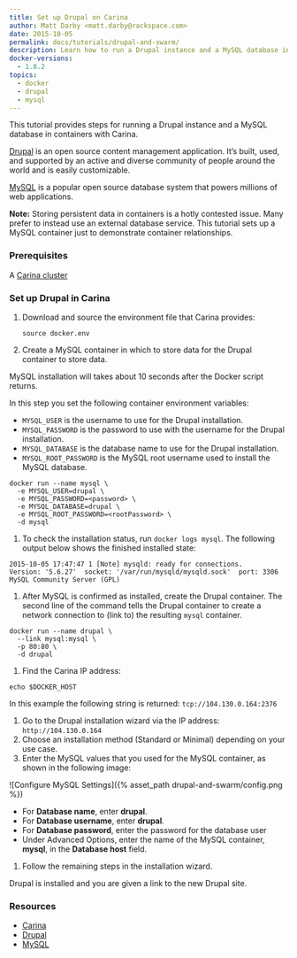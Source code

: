 ```yaml
---
title: Set up Drupal on Carina
author: Matt Darby <matt.darby@rackspace.com>
date: 2015-10-05
permalink: docs/tutorials/drupal-and-swarm/
description: Learn how to run a Drupal instance and a MySQL database in containers with Carina
docker-versions:
  - 1.8.2
topics:
  - docker
  - drupal
  - mysql
---
```


This tutorial provides steps for running a Drupal instance and a MySQL database in containers with Carina.

[Drupal](drupal.org) is an open source content management application. It’s built, used, and supported by an active and diverse community of people around the world and is easily customizable.

[MySQL](mysql.com) is a popular open source database system that powers millions of web applications.

**Note:** Storing persistent data in containers is a hotly contested issue. Many prefer to instead use an external database service. This tutorial sets up a MySQL container just to demonstrate container relationships.

### Prerequisites

A [Carina cluster](mycluster.rackspace.com)

### Set up Drupal in Carina

1. Download and source the environment file that Carina provides:

    `source docker.env`

1. Create a MySQL container in which to store data for the Drupal container to store data.

  MySQL installation will takes about 10 seconds after the Docker script returns.

  In this step you set the following container environment variables:
  * `MYSQL_USER` is the username to use for the Drupal installation.
  * `MYSQL_PASSWORD` is the password to use with the username for the Drupal installation.
  * `MYSQL_DATABASE` is the database name to use for the Drupal installation.
  * `MYSQL_ROOT_PASSWORD` is the MySQL root username used to install the MySQL database.

  ```
  docker run --name mysql \
    -e MYSQL_USER=drupal \
    -e MYSQL_PASSWORD=<password> \
    -e MYSQL_DATABASE=drupal \
    -e MYSQL_ROOT_PASSWORD=<rootPassword> \
    -d mysql
  ```

1. To check the installation status, run `docker logs mysql`. The following output below shows the finished installed state:

  ```
  2015-10-05 17:47:47 1 [Note] mysqld: ready for connections.
  Version: '5.6.27'  socket: '/var/run/mysqld/mysqld.sock'  port: 3306  MySQL Community Server (GPL)
  ```

1. After MySQL is confirmed as installed, create the Drupal container. The second line of the command tells the Drupal container to create a network connection to (link to) the resulting `mysql` container.

  ```
  docker run --name drupal \
    --link mysql:mysql \
    -p 80:80 \
    -d drupal
  ```

1. Find the Carina IP address:

  `echo $DOCKER_HOST`

  In this example the following string is returned: `tcp://104.130.0.164:2376`

1. Go to the Drupal installation wizard via the IP address: `http://104.130.0.164`
1. Choose an installation method (Standard or Minimal) depending on your use case.
1. Enter the MySQL values that you used for the MySQL container, as shown in the following image:

  ![Configure MySQL Settings]({% asset_path drupal-and-swarm/config.png %})

  * For **Database name**, enter **drupal**.
  * For **Database username**, enter **drupal**.
  * For **Database password**, enter the password for the database user
  * Under Advanced Options, enter the name of the MySQL container, **mysql**, in the **Database host** field.


1. Follow the remaining steps in the installation wizard.

Drupal is installed and you are given a link to the new Drupal site.

### Resources

* [Carina](mycluster.rackspace.com)
* [Drupal](drupal.org)
* [MySQL](mysql.com)
